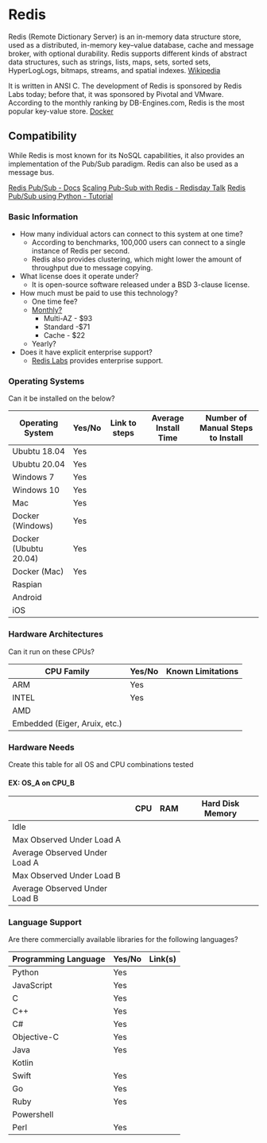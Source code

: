# Redis
Redis (Remote Dictionary Server) is an in-memory data structure store, used as a distributed, in-memory key–value database, cache and message broker, with optional durability. Redis supports different kinds of abstract data structures, such as strings, lists, maps, sets, sorted sets, HyperLogLogs, bitmaps, streams, and spatial indexes. [Wikipedia](https://en.wikipedia.org/wiki/Redis)

It is written in ANSI C. The development of Redis is sponsored by Redis Labs today; before that, it was sponsored by Pivotal and VMware. According to the monthly ranking by DB-Engines.com, Redis is the most popular key-value store. [Docker](https://hub.docker.com/_/redis)


## Compatibility 

While Redis is most known for its NoSQL capabilities, it also provides an implementation of the Pub/Sub paradigm. Redis can also be used as a message bus.

[Redis Pub/Sub - Docs](https://redis.io/topics/pubsub)
[Scaling Pub-Sub with Redis - Redisday Talk](https://www.youtube.com/watch?v=6G22a5Iooqk)
[Redis Pub/Sub using Python - Tutorial](https://kb.objectrocket.com/redis/basic-redis-usage-example-part-1-exploring-pub-sub-with-redis-python-583)

### Basic Information
- How many individual actors can connect to this system at one time?
  - According to benchmarks, 100,000 users can connect to a single instance of Redis per second.
  - Redis also provides clustering, which might lower the amount of throughput due to message copying. 
- What license does it operate under?
  - It is open-source software released under a BSD 3-clause license.
- How much must be paid to use this technology?
    - One time fee?
    - [Monthly?](https://www.g2.com/products/redis-enterprise/pricing)
      - Multi-AZ - $93
      - Standard -$71
      - Cache - $22
    - Yearly?
- Does it have explicit enterprise support? 
  - [Redis Labs](https://redislabs.com/) provides enterprise support.

### Operating Systems
Can it be installed on the below?

|Operating System|Yes/No|Link to steps|Average Install Time| Number of Manual Steps to Install|
|--|--|--|--|--|
Ububtu 18.04|Yes|||
Ububtu 20.04|Yes|||
Windows 7|Yes|||
Windows 10|Yes|||
Mac|Yes|||
Docker (Windows)|Yes|||
Docker (Ububtu 20.04)|Yes|||
Docker (Mac)|Yes|||
Raspian||||
Android||||
iOS||||

### Hardware Architectures 
Can it run on these CPUs?

|CPU Family|Yes/No|Known Limitations|
|--|--|--|
ARM|Yes|
INTEL|Yes|
AMD||
Embedded (Eiger, Aruix, etc.)||

### Hardware Needs 
Create this table for all OS and CPU combinations tested 

#### EX: OS_A on CPU_B
||CPU|RAM|Hard Disk Memory|
|--|--|--|--|
|Idle||||
|Max Observed Under Load A||||
|Average Observed Under Load A||||
|Max Observed Under Load B||||
|Average Observed Under Load B||||

### Language Support 
Are there commercially available libraries for the following languages?

|Programming Language|Yes/No|Link(s)|
|--|--|--|
Python|Yes|
JavaScript|Yes|
C|Yes|
C++|Yes|
C#|Yes|
Objective-C|Yes|
Java|Yes|
Kotlin||
Swift|Yes|
Go|Yes|
Ruby|Yes|
Powershell||
Perl|Yes|
